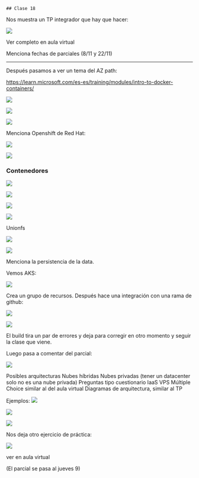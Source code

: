 	## Clase 18

Nos muestra un TP integrador que hay que hacer:

![](./224-assets/ppt-144-nube.png)

Ver completo en aula virtual

Menciona fechas de parciales (8/11 y 22/11)

---

Después pasamos a ver un tema del AZ path:

https://learn.microsoft.com/es-es/training/modules/intro-to-docker-containers/

![](./224-assets/ppt-145-nube.png)

![](./224-assets/ppt-146-nube.png)

![](./224-assets/ppt-147-nube.png)

Menciona Openshift de Red Hat:

![](./224-assets/ppt-148-nube.png)

![](./224-assets/ppt-149-nube.png)

### Contenedores

![](./224-assets/ppt-150-nube.png)

![](./224-assets/ppt-151-nube.png)

![](./224-assets/ppt-152-nube.png)

![](./224-assets/ppt-153-nube.png)

Unionfs

![](./224-assets/ppt-154-nube.png)

![](./224-assets/ppt-155-nube.png)

Menciona la persistencia de la data.

Vemos AKS:

![](./224-assets/ppt-156-nube.png)

Crea un grupo de recursos. Después hace una integración con una rama de github:

![](./224-assets/ppt-157-nube.png)

![](./224-assets/ppt-158-nube.png)

El build tira un par de errores y deja para corregir en otro momento y seguir la clase que viene.

Luego pasa a comentar del parcial:

![](./224-assets/ppt-159-nube.png)

Posibles arquitecturas
Nubes híbridas
Nubes privadas (tener un datacenter solo no es una nube privada)
Preguntas tipo cuestionario
IaaS
VPS
Múltiple Choice similar al del aula virtual
Diagramas de arquitectura, similar al TP

Ejemplos:
![](./224-assets/ppt-162-nube.png)

![](./224-assets/ppt-163-nube.png)

![](./224-assets/ppt-160-nube.png)

Nos deja otro ejercicio de práctica:

![](./224-assets/ppt-161-nube.png)

ver en aula virtual

(El parcial se pasa al jueves 9)